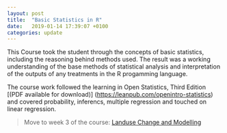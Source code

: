 ```yaml
---
layout: post
title:  "Basic Statistics in R"
date:   2019-01-14 17:39:07 +0100
categories: update
---
```

This Course took the student through the concepts of basic statistics, including the reasoning behind methods used. The result was a working understanding of the base methods of statistical analysis and interpretation of the outputs of any treatments in the R progamming language.

The course work followed the learning in Open Statistics, Third Edition [(PDF available for download)] (https://leanpub.com/openintro-statistics) and covered probability, inferencs, multiple regression and touched on linear regression.

>Move to week 3 of the course: [Landuse Change and Modelling](http://localhost:4000/julia_aml/update/2019/01/21/Landuse-Change-Modelling.html)
